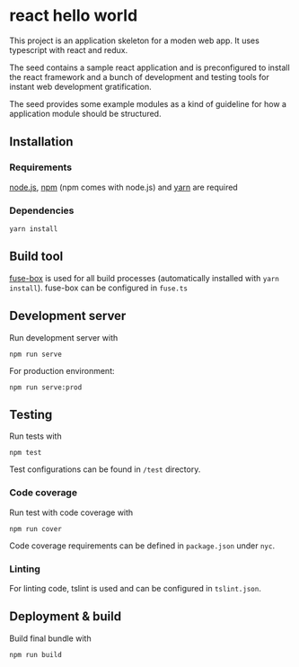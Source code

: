 # react hello world
This project is an application skeleton for a moden web app. It uses
 typescript with react and redux.

The seed contains a sample react application and is preconfigured to 
install the react framework and a bunch of development and testing 
tools for instant web development gratification.

The seed provides some example modules as a kind of guideline for how
a application module should be structured.

## Installation

### Requirements
[node.js](https://nodejs.org/en/), [npm](https://www.npmjs.com/) 
(npm comes with node.js) and [yarn](https://yarnpkg.com/en/docs/install) 
are required

### Dependencies
````shell
yarn install
````

## Build tool
[fuse-box](http://fuse-box.org/) is used for all build processes 
(automatically installed with `yarn install`). 
fuse-box can be configured in `fuse.ts`

## Development server
Run development server with

````shell
npm run serve
````
For production environment:

````shell
npm run serve:prod
````

## Testing
Run tests with

````shell
npm test
````

Test configurations can be found in `/test` directory.

### Code coverage
Run test with code coverage with

````shell
npm run cover
````

Code coverage requirements can be defined in `package.json` under `nyc`.

### Linting
For linting code,  tslint is used and can be configured in `tslint.json`.

## Deployment & build
Build final bundle with
````shell
npm run build
````

